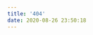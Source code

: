```yaml
---
title: '404'
date: 2020-08-26 23:50:18
---
```

<!DOCTYPE HTML>
<html>
<head>
  <meta http-equiv="content-type" content="text/html;charset=utf-8;"/>
  <meta http-equiv="X-UA-Compatible" content="IE=edge,chrome=1" />
  <meta name="robots" content="all" />
  <meta name="robots" content="index,follow"/>
</head>

<body>
<script type="text/javascript" src="//qzonestyle.gtimg.cn/qzone/hybrid/app/404/search_children.js" charset="utf-8" homePageUrl="https://anyue967.github.io/" homePageName="回到我的主页"></script>
</body>
</html>